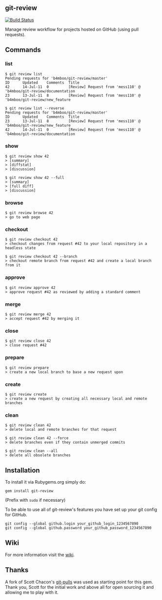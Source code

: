 git-review
----------
[![Build Status](https://travis-ci.org/b4mboo/git-review.png?branch=master)](https://travis-ci.org/b4mboo/git-review)

Manage review workflow for projects hosted on GitHub (using pull requests).

## Commands


### list

```
$ git review list
Pending requests for 'b4mboo/git-review/master'
ID      Updated    Comments  Title
42      14-Jul-11  0         [Review] Request from 'mess110' @ 'b4mboo/git-review/documentation
23      13-Jul-11  8         [Review] Request from 'mess110' @ 'b4mboo/git-review/new_feature
```

```
$ git review list --reverse
Pending requests for 'b4mboo/git-review/master'
ID      Updated    Comments  Title
23      13-Jul-11  8         [Review] Request from 'mess110' @ 'b4mboo/git-review/new_feature
42      14-Jul-11  0         [Review] Request from 'mess110' @ 'b4mboo/git-review/documentation
```


### show

```
$ git review show 42
> [summary]
> [diffstat]
> [discussion]
```

```
$ git review show 42 --full
> [summary]
> [full diff]
> [discussion]
```


### browse

```
$ git review browse 42
> go to web page
```


### checkout

```
$ git review checkout 42
> checkout changes from request #42 to your local repository in a headless state
```

```
$ git review checkout 42 --branch
> checkout remote branch from request #42 and create a local branch from it
```


### approve

```
$ git review approve 42
> approve request #42 as reviewed by adding a standard comment
```


### merge

```
$ git review merge 42
> accept request #42 by merging it
```


### close

```
$ git review close 42
> close request #42
```


### prepare

```
$ git review prepare
> create a new local branch to base a new request upon
```


### create

```
$ git review create
> create a new request by creating all necessary local and remote branches
```


### clean

```
$ git review clean 42
> delete local and remote branches for that request
```

```
$ git review clean 42 --force
> delete branches even if they contain unmerged commits
```

```
$ git review clean --all
> delete all obsolete branches
```

Installation
------------

To install it via Rubygems.org simply do:

    gem install git-review

(Prefix with `sudo` if necessary)

To be able to use all of git-review's features you have set up your git config for GitHub.

    git config --global github.login your_github_login_1234567890
    git config --global github.password your_github_password_1234567890


Wiki
----

For more information visit the [wiki](https://github.com/b4mboo/git-review/wiki).


Thanks
------

A fork of Scott Chacon's [git-pulls](https://github.com/schacon/git-pulls) was
used as starting point for this gem. Thank you, Scott for the initial work and
above all for open sourcing it and allowing me to play with it.
